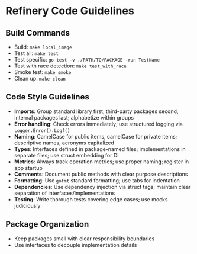 # Refinery Code Guidelines

## Build Commands
- Build: `make local_image`
- Test all: `make test`
- Test specific: `go test -v ./PATH/TO/PACKAGE -run TestName`
- Test with race detection: `make test_with_race`
- Smoke test: `make smoke`
- Clean up: `make clean`

## Code Style Guidelines
- **Imports**: Group standard library first, third-party packages second, internal packages last; alphabetize within groups
- **Error handling**: Check errors immediately; use structured logging via `Logger.Error().Logf()`
- **Naming**: CamelCase for public items, camelCase for private items; descriptive names, acronyms capitalized
- **Types**: Interfaces defined in package-named files; implementations in separate files; use struct embedding for DI
- **Metrics**: Always track operation metrics; use proper naming; register in app startup
- **Comments**: Document public methods with clear purpose descriptions
- **Formatting**: Use `gofmt` standard formatting; use tabs for indentation
- **Dependencies**: Use dependency injection via struct tags; maintain clear separation of interfaces/implementations
- **Testing**: Write thorough tests covering edge cases; use mocks judiciously

## Package Organization
- Keep packages small with clear responsibility boundaries
- Use interfaces to decouple implementation details